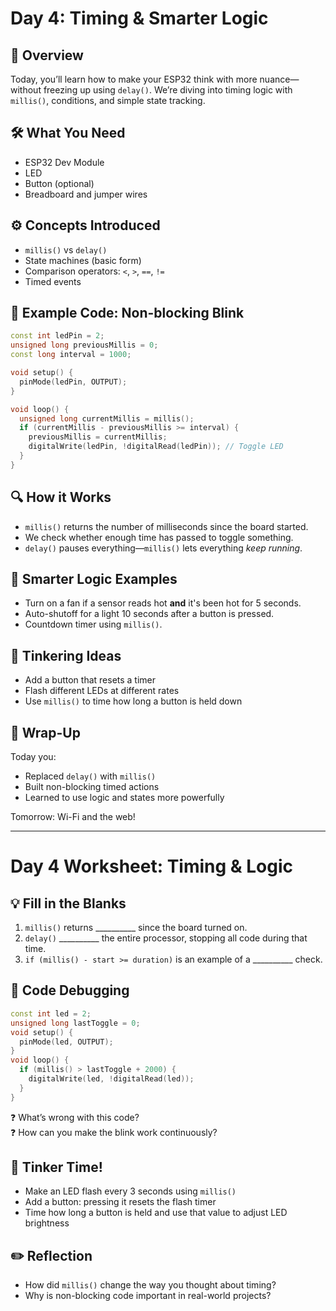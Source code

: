 

# Day 4: Timing & Smarter Logic

## 🧭 Overview
Today, you’ll learn how to make your ESP32 think with more nuance—without freezing up using `delay()`. We’re diving into timing logic with `millis()`, conditions, and simple state tracking.

## 🛠 What You Need
- ESP32 Dev Module
- LED
- Button (optional)
- Breadboard and jumper wires

## ⚙️ Concepts Introduced
- `millis()` vs `delay()`
- State machines (basic form)
- Comparison operators: `<`, `>`, `==`, `!=`
- Timed events

## 🧪 Example Code: Non-blocking Blink

```cpp
const int ledPin = 2;
unsigned long previousMillis = 0;
const long interval = 1000;

void setup() {
  pinMode(ledPin, OUTPUT);
}

void loop() {
  unsigned long currentMillis = millis();
  if (currentMillis - previousMillis >= interval) {
    previousMillis = currentMillis;
    digitalWrite(ledPin, !digitalRead(ledPin)); // Toggle LED
  }
}
```

## 🔍 How it Works
- `millis()` returns the number of milliseconds since the board started.
- We check whether enough time has passed to toggle something.
- `delay()` pauses everything—`millis()` lets everything *keep running*.

## 🧠 Smarter Logic Examples
- Turn on a fan if a sensor reads hot **and** it's been hot for 5 seconds.
- Auto-shutoff for a light 10 seconds after a button is pressed.
- Countdown timer using `millis()`.

## 🧪 Tinkering Ideas
- Add a button that resets a timer
- Flash different LEDs at different rates
- Use `millis()` to time how long a button is held down

## 🏁 Wrap-Up
Today you:
- Replaced `delay()` with `millis()`
- Built non-blocking timed actions
- Learned to use logic and states more powerfully

Tomorrow: Wi-Fi and the web!


---


# Day 4 Worksheet: Timing & Logic

## 💡 Fill in the Blanks
1. `millis()` returns __________ since the board turned on.
2. `delay()` __________ the entire processor, stopping all code during that time.
3. `if (millis() - start >= duration)` is an example of a __________ check.

## 🔧 Code Debugging

```cpp
const int led = 2;
unsigned long lastToggle = 0;
void setup() {
  pinMode(led, OUTPUT);
}
void loop() {
  if (millis() > lastToggle + 2000) {
    digitalWrite(led, !digitalRead(led));
  }
}
```

❓ What’s wrong with this code?  
❓ How can you make the blink work continuously?

## 🧪 Tinker Time!
- Make an LED flash every 3 seconds using `millis()`
- Add a button: pressing it resets the flash timer
- Time how long a button is held and use that value to adjust LED brightness

## ✏️ Reflection
- How did `millis()` change the way you thought about timing?
- Why is non-blocking code important in real-world projects?

